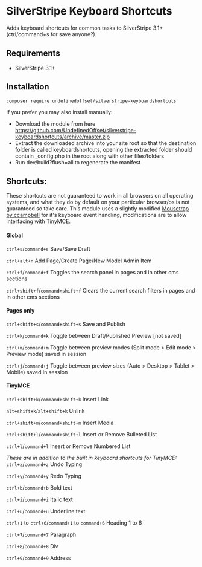 SilverStripe Keyboard Shortcuts
=================
Adds keyboard shortcuts for common tasks to SilverStripe 3.1+ (ctrl/command+s for save anyone?).

## Requirements
* SilverStripe 3.1+

## Installation
```
composer require undefinedoffset/silverstripe-keyboardshortcuts
```

If you prefer you may also install manually:
* Download the module from here https://github.com/UndefinedOffset/silverstripe-keyboardshortcuts/archive/master.zip
* Extract the downloaded archive into your site root so that the destination folder is called keyboardshortcuts, opening the extracted folder should contain _config.php in the root along with other files/folders
* Run dev/build?flush=all to regenerate the manifest


## Shortcuts:
These shortcuts are not guaranteed to work in all browsers on all operating systems, and what they do by default on your particular browser/os is not guaranteed so take care. This module uses a slightly modified [Mousetrap by ccampbell](https://github.com/ccampbell/mousetrap) for it's keyboard event handling, modifications are to allow interfacing with TinyMCE.

#### Global
``ctrl+s``/``command+s`` Save/Save Draft

``ctrl+alt+n`` Add Page/Create Page/New Model Admin Item

``ctrl+f``/``command+f`` Toggles the search panel in pages and in other cms sections

``ctrl+shift+f``/``command+shift+f`` Clears the current search filters in pages and in other cms sections


#### Pages only
``ctrl+shift+s``/``command+shift+s`` Save and Publish

``ctrl+k``/``command+k`` Toggle between Draft/Published Preview [not saved]

``ctrl+m``/``command+m`` Toggle between preview modes (Split mode > Edit mode > Preview mode) saved in session

``ctrl+j``/``command+j`` Toggle between preview sizes (Auto > Desktop > Tablet > Mobile) saved in session


#### TinyMCE
``ctrl+shift+k``/``command+shift+k`` Insert Link

``alt+shift+k``/``alt+shift+k`` Unlink

``ctrl+shift+m``/``command+shift+m`` Insert Media

``ctrl+shift+l``/``command+shift+l`` Insert or Remove Bulleted List

``ctrl+l``/``command+l`` Insert or Remove Numbered List

*These are in addition to the built in keyboard shortcuts for TinyMCE:*
``ctrl+z``/``command+z`` Undo Typing

``ctrl+y``/``command+y`` Redo Typing

``ctrl+b``/``command+b`` Bold text

``ctrl+i``/``command+i`` Italic text

``ctrl+u``/``command+u`` Underline text

``ctrl+1`` to ``ctrl+6``/``command+1`` to ``command+6`` Heading 1 to 6

``ctrl+7``/``command+7`` Paragraph

``ctrl+8``/``command+8`` Div

``ctrl+9``/``command+9`` Address
